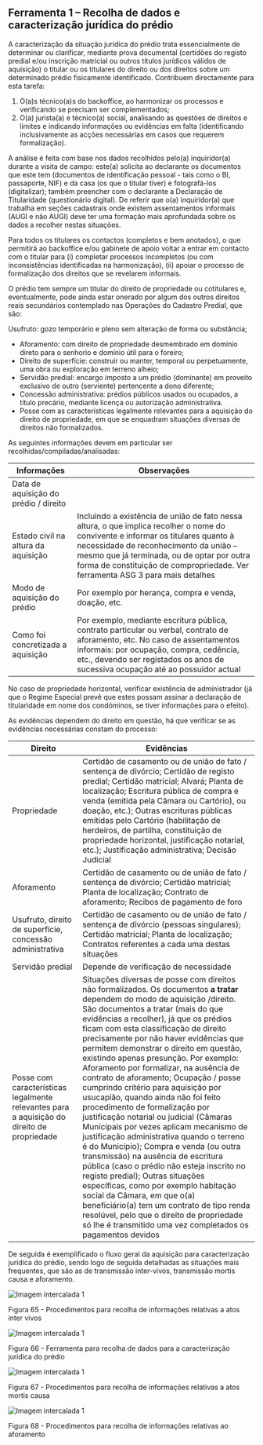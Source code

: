 ## Ferramenta 1 – Recolha de dados e caracterização jurídica do prédio

A caracterização da situação jurídica do prédio trata essencialmente de determinar ou clarificar, mediante prova documental \(certidões do registo predial e/ou inscrição matricial ou outros títulos jurídicos válidos de aquisição\) o titular ou os titulares do direito ou dos direitos sobre um determinado prédio fisicamente identificado. Contribuem directamente para esta tarefa:

1. O\(a\)s técnico\(a\)s do backoffice, ao harmonizar os processos e verificando se precisam ser complementados;
2. O\(a\) jurista\(a\) e técnico\(a\) social, analisando as questões de direitos e limites e indicando informações ou evidências em falta \(identificando inclusivamente as acções necessárias em casos que requerem formalização\).

A análise é feita com base nos dados recolhidos pelo\(a\) inquiridor\(a\) durante a visita de campo: este\(a\) solicita ao declarante os documentos que este tem \(documentos de identificação pessoal - tais como o BI, passaporte, NIF\) e da casa \(os que o titular tiver\) e fotografá-los \(digitalizar\); também preencher com o declarante a Declaração de Titularidade \(questionário digital\). De referir que o\(a\) inquiridor\(a\) que trabalha em seções cadastrais onde existem assentamentos informais \(AUGI e não AUGI\) deve ter uma formação mais aprofundada sobre os dados a recolher nestas situações.

Para todos os titulares os contactos \(completos e bem anotados\), o que permitirá ao backoffice e/ou gabinete de apoio voltar a entrar em contacto com o titular para \(i\) completar processos incompletos \(ou com inconsistências identificadas na harmonização\), \(ii\) apoiar o processo de formalização dos direitos que se revelarem informais.

O prédio tem sempre um titular do direito de propriedade ou cotitulares e, eventualmente, pode ainda estar onerado por algum dos outros direitos reais secundários contemplado nas Operações do Cadastro Predial, que são:

Usufruto: gozo temporário e pleno sem alteração de forma ou substância;

* Aforamento: com direito de propriedade desmembrado em domínio direto para o senhorio e domínio útil para o foreiro;
* Direito de superfície: construir ou manter, temporal ou perpetuamente, uma obra ou exploração em terreno alheio;
* Servidão predial: encargo imposto a um prédio \(dominante\) em proveito exclusivo de outro \(serviente\) pertencente a dono diferente;
* Concessão administrativa: prédios públicos usados ou ocupados, a título precário, mediante licença ou autorização administrativa.
* Posse com as características legalmente relevantes para a aquisição do direito de propriedade, em que se enquadram situações diversas de direitos não formalizados.

As seguintes informações devem em particular ser recolhidas/compiladas/analisadas:

| Informações | Observações |
| --- | --- |
| Data de aquisição do prédio / direito |  |
| Estado civil na altura da aquisição | Incluindo a existência de união de fato nessa altura, o que implica recolher o nome do convivente e informar os titulares quanto à necessidade de reconhecimento da união – mesmo que já terminada, ou de optar por outra forma de constituição de compropriedade. Ver ferramenta ASG 3 para mais detalhes |
| Modo de aquisição do prédio | Por exemplo por herança, compra e venda, doação, etc. |
| Como foi concretizada a aquisição | Por exemplo, mediante escritura pública, contrato particular ou verbal, contrato de aforamento, etc. No caso de assentamentos informais: por ocupação, compra, cedência, etc., devendo ser registados os anos de sucessiva ocupação até ao possuidor actual   |

No caso de propriedade horizontal, verificar existência de administrador \(já que o Regime Especial prevê que estes possam assinar a declaração de titularidade em nome dos condóminos, se tiver informações para o efeito\).

As evidências dependem do direito em questão, há que verificar se as evidências necessárias constam do processo:

| Direito | Evidências |
| --- | --- |
| Propriedade | Certidão de casamento ou de união de fato / sentença de divórcio; Certidão de registo predial; Certidão matricial; Alvará; Planta de localização; Escritura pública de compra e venda \(emitida pela Câmara ou Cartório\), ou doação, etc.\); Outras escrituras públicas emitidas pelo Cartório \(habilitação de herdeiros, de partilha, constituição de propriedade horizontal, justificação notarial, etc.\); Justificação administrativa; Decisão Judicial |
| Aforamento | Certidão de casamento ou de união de fato / sentença de divórcio; Certidão matricial; Planta de localização; Contrato de aforamento; Recibos de pagamento de foro |
| Usufruto, direito de superfície, concessão administrativa | Certidão de casamento ou de união de fato / sentença de divórcio \(pessoas singulares\); Certidão matricial; Planta de localização; Contratos referentes a cada uma destas situações |
| Servidão predial | Depende de verificação de necessidade |
| Posse com características legalmente relevantes para a aquisição do direito de propriedade | Situações diversas de posse com direitos não formalizados. Os documentos **a tratar** dependem do modo de aquisição /direito. São documentos a tratar \(mais do que evidências a recolher\), já que os prédios ficam com esta classificação de direito precisamente por não haver evidências que permitem demonstrar o direito em questão, existindo apenas presunção. Por exemplo: Aforamento por formalizar, na ausência de contrato de aforamento; Ocupação / posse cumprindo critério para aquisição por usucapião, quando ainda não foi feito procedimento de formalização por justificação notarial ou judicial \(Câmaras Municipais por vezes aplicam mecanismo de justificação administrativa quando o terreno é do Município\); Compra e venda \(ou outra transmissão\) na ausência de escritura pública \(caso o prédio não esteja inscrito no registo predial\); Outras situações específicas, como por exemplo habitação social da Câmara, em que o\(a\) beneficiário\(a\) tem um contrato de tipo renda resolúvel, pelo que o direito de propriedade só lhe é transmitido uma vez completados os pagamentos devidos   |

De seguida é exemplificado o fluxo geral da aquisição para caracterização jurídica do prédio, sendo logo de seguida detalhadas as situações mais frequentes, que são as de transmissão inter-vivos, transmissão mortis causa e aforamento.

![Imagem intercalada 1](../assets/imagem_intercalada_1.png)

Figura 65 - Procedimentos para recolha de informações relativas a atos inter vivos

![Imagem intercalada 1](../assets/imagem_intercalada_1.png)

Figura 66 - Ferramenta para recolha de dados para a caracterização jurídica do prédio

![Imagem intercalada 1](../assets/imagem_intercalada_1.png)

Figura 67 - Procedimentos para recolha de informações relativas a atos mortis causa

![Imagem intercalada 1](../assets/imagem_intercalada_1.png)

Figura 68 - Procedimentos para recolha de informações relativas ao aforamento

